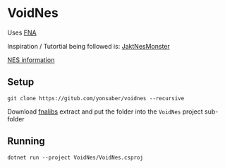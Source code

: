 # VoidNes

Uses [FNA](https://github.com/FNA-XNA/FNA/)

Inspiration / Tutortial being followed is: [JaktNesMonster](https://www.youtube.com/watch?v=cIkgU8LGrxg&list=PLP2yfE2-FXdQBRpnZbcObTe33-eSeSRYl)

[NES information](https://www.nesdev.org/wiki)

## Setup

`git clone https://gitub.com/yonsaber/voidnes --recursive`

Download [fnalibs](http://fna.flibitijibibo.com/archive/fnalibs.tar.bz2) extract and put the folder into the `VoidNes` project sub-folder 

## Running

`dotnet run --project VoidNes/VoidNes.csproj`
